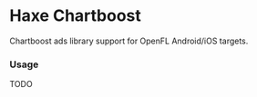 # Haxe Chartboost

Chartboost ads library support for OpenFL Android/iOS targets.

### Usage ###

TODO

